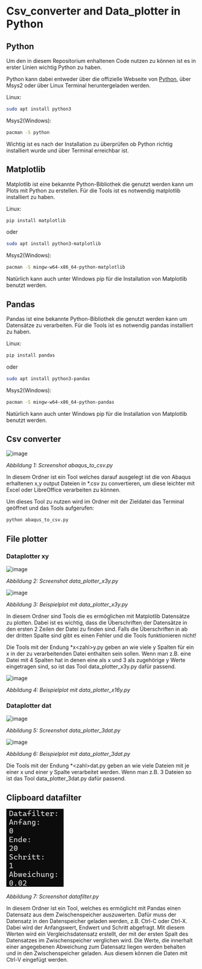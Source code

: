 # Csv\_converter and Data\_plotter in Python 

## Python

Um den in diesem Repositorium enhaltenen Code nutzen zu können ist es in erster Linien wichtig Python zu haben.

Python kann dabei entweder über die offizielle Webseite von [Python](https://www.python.org/), über Msys2 oder über Linux Terminal heruntergeladen werden.

Linux: 

```bash
sudo apt install python3
```

Msys2(Windows):

```bash
pacman -S python
```

Wichtig ist es nach der Installation zu überprüfen ob Python richtig installiert wurde und über Terminal erreichbar ist.

## Matplotlib

Matplotlib ist eine bekannte Python-Bibliothek die genutzt werden kann um Plots mit Python zu erstellen. Für die Tools ist es notwendig matplotlib installiert zu haben.

Linux:

```bash
pip install matplotlib
```

oder

```bash
sudo apt install python3-matplotlib
```

Msys2(Windows):

```bash
pacman -S mingw-w64-x86_64-python-matplotlib
```

Natürlich kann auch unter Windows pip für die Installation von Matplotlib benutzt werden.

## Pandas

Pandas ist eine bekannte Python-Bibliothek die genutzt werden kann um Datensätze zu verarbeiten. Für die Tools ist es notwendig pandas installiert zu haben.

Linux:

```bash
pip install pandas 
```

oder

```bash
sudo apt install python3-pandas
```

Msys2(Windows):

```bash
pacman -S mingw-w64-x86_64-python-pandas
```

Natürlich kann auch unter Windows pip für die Installation von Matplotlib benutzt werden.

## Csv converter

![image](images/csv_converter.png)

*Abbildung 1: Screenshot abaqus_to_csv.py*

In diesem Ordner ist ein Tool welches darauf ausgelegt ist die von Abaqus erhaltenen x,y output Dateien in \*.csv zu convertieren, um diese leichter mit Excel oder LibreOffice verarbeiten zu können.

Um dieses Tool zu nutzen wird im Ordner mit der Zieldatei das Terminal geöffnet und das Tools aufgerufen:

```bash
python abaqus_to_csv.py
```

## File plotter

### Dataplotter xy

![image](images/data_plotter_x3y.png)

*Abbildung 2: Screenshot data_plotter_x3y.py*

![image](images/brandkurven.png)

*Abbildung 3: Beispielplot mit data_plotter_x3y.py*

In diesem Ordner sind Tools die es ermöglichen mit Matplotlib Datensätze zu plotten. Dabei ist es wichtig, dass die Überschriften der Datensätze in den ersten 2 Zeilen der Datei zu finden sind. Falls die Überschriften in ab der dritten Spalte sind gibt es einen Fehler und die Tools funktionieren nicht!

Die Tools mit der Endung \*x\<zahl\>y.py geben an wie viele y Spalten für ein x in der zu verarbeitenden Datei enthalten sein sollen. Wenn man z.B. eine Datei mit 4 Spalten hat in denen eine als x und 3 als zugehörige y Werte eingetragen sind, so ist das Tool data\_plotter\_x3y.py dafür passend.

![image](images/diagram_beton_r60.png)

*Abbildung 4: Beispielplot mit data_plotter_x16y.py*

### Dataplotter dat

![image](images/data_plotter_3dat.png)

*Abbildung 5: Screenshot data_plotter_3dat.py*

![image](images/vergleich_3p.png)

*Abbildung 6: Beispielplot mit data_plotter_3dat.py*

Die Tools mit der Endung \*\<zahl\>dat.py geben an wie viele Dateien mit je einer x und einer y Spalte verarbeitet werden. Wenn man z.B. 3 Dateien so ist das Tool data\_plotter\_3dat.py dafür passend.

## Clipboard datafilter
 
![image](images/datafilter.png)

*Abbildung 7: Screenshot datafilter.py*

In diesem Ordner ist ein Tool, welches es ermöglicht mit Pandas einen Datensatz aus dem Zwischenspeicher auszuwerten. Dafür muss der Datensatz in den Datenspeicher geladen werden, z.B. Ctrl-C oder Ctrl-X. Dabei wird der Anfangswert, Endwert und Schritt abgefragt. Mit diesem Werten wird ein Vergleichsdatensatz erstellt, der mit der ersten Spalt des Datensatzes im Zwischenspeicher verglichen wird. Die Werte, die innerhalt einer angegebenen Abweichung zum Datensatz liegen werden behalten und in den Zwischenspeicher geladen. Aus diesem können die Daten mit Ctrl-V eingefügt werden.
